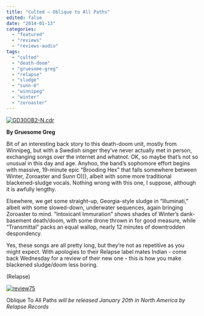 ```yaml
---
title: "Culted – Oblique to All Paths"
edited: false
date: "2014-01-13"
categories:
  - "featured"
  - "reviews"
  - "reviews-audio"
tags:
  - "culted"
  - "death-doom"
  - "gruesome-greg"
  - "relapse"
  - "sludge"
  - "sunn-0"
  - "winnipeg"
  - "winter"
  - "zoroaster"
---
```


[![GD30OB2-N.cdr](http://www.hellbound.ca/wp-content/uploads/2014/01/Culted-Oblique-To-All-Paths-Artwork-590x590.jpg)](http://www.hellbound.ca/wp-content/uploads/2014/01/Culted-Oblique-To-All-Paths-Artwork.jpg)

**By Gruesome Greg**

Bit of an interesting back story to this death-doom unit, mostly from Winnipeg, but with a Swedish singer they’ve never actually met in person, exchanging songs over the internet and whatnot. OK, so maybe that’s not so unusual in this day and age. Anyhoo, the band’s sophomore effort begins with massive, 19-minute epic “Brooding Hex” that falls somewhere between Winter, Zoroaster and Sunn O))), albeit with some more traditional blackened-sludge vocals. Nothing wrong with this one, I suppose, although it is awfully lengthy.

Elsewhere, we get some straight-up, Georgia-style sludge in “Illuminati,” albeit with some slowed-down, underwater sequences, again bringing Zoroaster to mind. “Intoxicant Immuration” shows shades of Winter’s dank-basement death/doom, with some drone thrown in for good measure, while “Transmittal” packs an equal wallop, nearly 12 minutes of downtrodden despondency.

Yes, these songs are all pretty long, but they’re not as repetitive as you might expect. With apologies to their Relapse label mates Indian - come back Wednesday for a review of their new one - this is how you make blackened sludge/doom less boring.

(Relapse)

[![review75](http://www.hellbound.ca/wp-content/uploads/2009/09/review75.png)](http://www.hellbound.ca/wp-content/uploads/2009/09/review75.png)

Oblique To All Paths _will be released January 20th in North America by Relapse Records_
